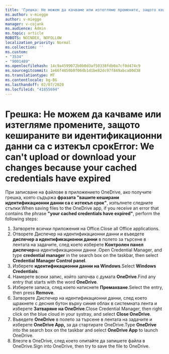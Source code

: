 ```yaml
---
title: 'Грешка: Не можем да качваме или изтегляме промените, защото кешираните ви идентификационни данни са с изтекъл срок'
ms.author: v-miegge
author: v-miegge
manager: v-cojank
ms.audience: Admin
ms.topic: article
ROBOTS: NOINDEX, NOFOLLOW
localization_priority: Normal
ms.collection: ''
ms.custom:
- "3534"
- "9001489"
ms.openlocfilehash: 14c9a4599072b0b0d3af50338fdb0a7cf0d474c9
ms.sourcegitcommit: 1e66f4850b0f06db1d1be82dc97f849abca80d38
ms.translationtype: MT
ms.contentlocale: bg-BG
ms.lasthandoff: 02/07/2020
ms.locfileid: "41855694"
---
```

# <a name="error-we-cant-upload-or-download-your-changes-because-your-cached-credentials-have-expired"></a><span data-ttu-id="020a8-102">Грешка: Не можем да качваме или изтегляме промените, защото кешираните ви идентификационни данни са с изтекъл срок</span><span class="sxs-lookup"><span data-stu-id="020a8-102">Error: We can't upload or download your changes because your cached credentials have expired</span></span>

<span data-ttu-id="020a8-103">При записване на файлове в приложението OneDrive, ако получите грешка, която съдържа **фразата "вашите кеширани идентификационни данни са с изтекъл срок"**, изпълнете следните стъпки:</span><span class="sxs-lookup"><span data-stu-id="020a8-103">When saving files to the OneDrive app, if you receive an error that contains the phrase **"your cached credentials have expired"**, perform the following steps:</span></span>

1. <span data-ttu-id="020a8-104">Затворете всички приложения на Office.</span><span class="sxs-lookup"><span data-stu-id="020a8-104">Close all Office applications.</span></span>
1. <span data-ttu-id="020a8-105">Отворете Диспечер на идентификационни данни и въведете **диспечер а идентификационни данни** в полето за търсене в лентата на задачите, след което изберете **Контролен панел диспечер**на идентификационни данни .</span><span class="sxs-lookup"><span data-stu-id="020a8-105">Open Credential Manager, and type **credential manager** in the search box on the taskbar, then select **Credential Manager Control panel**.</span></span>
1. <span data-ttu-id="020a8-106">Изберете **идентификационни данни на Windows**.</span><span class="sxs-lookup"><span data-stu-id="020a8-106">Select **Windows Credentials**.</span></span>
1. <span data-ttu-id="020a8-107">Намерете всеки запис, който започва с думата **OneDrive**.</span><span class="sxs-lookup"><span data-stu-id="020a8-107">Find any entry that starts with the word **OneDrive**.</span></span>
1. <span data-ttu-id="020a8-108">Изберете записа, след което натиснете **Премахване**.</span><span class="sxs-lookup"><span data-stu-id="020a8-108">Select the entry, then press **Remove**.</span></span>
1. <span data-ttu-id="020a8-109">Затворете Диспечер на идентификационни данни, след което щракнете с десния бутон върху синия облак в системната лента и изберете **Затваряне на OneDrive**.</span><span class="sxs-lookup"><span data-stu-id="020a8-109">Close Credential Manager, then right click on the blue cloud in your systray, and select **Close OneDrive**.</span></span>
1. <span data-ttu-id="020a8-110">Въведете **OneDrive** в полето за търсене в лентата на задачите и изберете **OneDrive App,** за да стартирате OneDrive.</span><span class="sxs-lookup"><span data-stu-id="020a8-110">Type **OneDrive** into the search box on the taskbar and select **OneDrive App** to launch OneDrive.</span></span>
1. <span data-ttu-id="020a8-111">Влезте в OneDrive, след което опитайте да запишете файла в OneDrive.</span><span class="sxs-lookup"><span data-stu-id="020a8-111">Sign into OneDrive, then try to save the file to OneDrive.</span></span>
